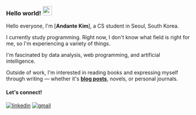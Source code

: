 ### Hello world! <img src="https://emojis.slackmojis.com/emojis/images/1536351075/4594/blob-wave.gif" width="25"/> 

Hello everyone, I'm [**Andante Kim**], a CS student in Seoul, South Korea.

I currently study programming. Right now, I don't know what field is right for me, so I'm experiencing a variety of things.

I'm fascinated by data analysis, web programming, and artificial intelligence.

Outside of work, I'm interested in reading books and expressing myself through writing — whether it's [**blog posts**](https://andante-kim.tistory.com/), novels, or personal journals.

#### Let's connect!
[<img alt="linkedin" src="https://img.shields.io/badge/linkedin%20-%230077B5.svg?&style=for-the-badge&logo=linkedin&logoColor=white" />](https://www.linkedin.com/in/minjeong-kim-991645318)
[<img alt="gmail" src="https://img.shields.io/badge/Gmail-D14836?style=for-the-badge&logo=gmail&logoColor=white" />](mailto:andante.mjkim@gmail.com)

